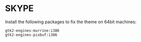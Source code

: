 # SKYPE

Install the following packages to fix the theme on 64bit machines:

```
gtk2-engines-murrine:i386
gtk2-engines-pixbuf:i386
```
